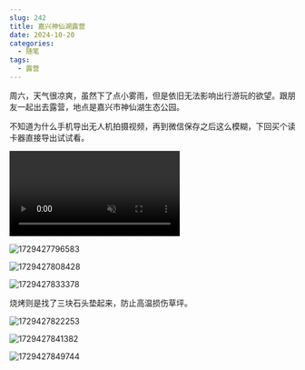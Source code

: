 ```yaml
---
slug: 242
title: 嘉兴神仙湖露营
date: 2024-10-20
categories: 
  - 随笔
tags: 
  - 露营
---
```


周六，天气很凉爽，虽然下了点小雾雨，但是依旧无法影响出行游玩的欲望。跟朋友一起出去露营，地点是嘉兴市神仙湖生态公园。

不知道为什么手机导出无人机拍摄视频，再到微信保存之后这么模糊，下回买个读卡器直接导出试试看。

<video src="https://video-r2.zishu.me/1729427366636.mp4" controls muted></video>

![1729427796583](https://imgurl.zishu.me/2024/10/1729427796583.webp)

![1729427808428](https://imgurl.zishu.me/2024/10/1729427808428.webp)

![1729427833378](https://imgurl.zishu.me/2024/10/1729427833378.webp)

烧烤则是找了三块石头垫起来，防止高温损伤草坪。

![1729427822253](https://imgurl.zishu.me/2024/10/1729427822253.webp)

![1729427841382](https://imgurl.zishu.me/2024/10/1729427841382.webp)

![1729427849744](https://imgurl.zishu.me/2024/10/1729427849744.webp)
